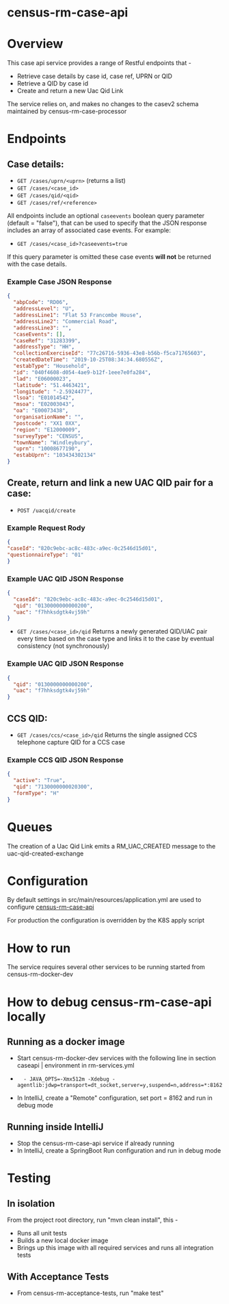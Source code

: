 # census-rm-case-api

# Overview
This case api service provides a range of Restful endpoints that -
* Retrieve case details by case id, case ref, UPRN or QID
* Retrieve a QID by case id
* Create and return a new Uac Qid Link 

The service relies on, and makes no changes to the casev2 schema maintained by census-rm-case-processor 

# Endpoints
## Case details:

* `GET /cases/uprn/<uprn>` (returns a list)
* `GET /cases/<case_id>`
* `GET /cases/qid/<qid>`
* `GET /cases/ref/<reference>`

All endpoints include an optional `caseevents` boolean query parameter (default = "false"), that can be used to specify that the JSON response includes an array of associated case events. For example:

* `GET /cases/<case_id>?caseevents=true`

If this query parameter is omitted these case events **will not** be returned with the case details. 

### Example Case JSON Response
```json
{
  "abpCode": "RD06",
  "addressLevel": "U",
  "addressLine1": "Flat 53 Francombe House",
  "addressLine2": "Commercial Road",
  "addressLine3": "",
  "caseEvents": [],
  "caseRef": "31283399",
  "addressType": "HH",
  "collectionExerciseId": "77c26716-5936-43e8-b56b-f5ca71765603",
  "createdDateTime": "2019-10-25T08:34:34.680556Z",
  "estabType": "Household",
  "id": "040f4608-d054-4ae9-b12f-1eee7e0fa284",
  "lad": "E06000023",
  "latitude": "51.4463421",
  "longitude": "-2.5924477",
  "lsoa": "E01014542",
  "msoa": "E02003043",
  "oa": "E00073438",
  "organisationName": "",
  "postcode": "XX1 0XX",
  "region": "E12000009",
  "surveyType": "CENSUS",
  "townName": "Windleybury",
  "uprn": "10008677190",
  "estabUprn": "103434302134"
}
```

## Create, return and link a new UAC QID pair for a case:

* `POST /uacqid/create`

### Example Request Rody
```json
{
"caseId": "820c9ebc-ac8c-483c-a9ec-0c2546d15d01",
"questionnaireType": "01"
}
```

### Example UAC QID JSON Response
```json
{
  "caseId": "820c9ebc-ac8c-483c-a9ec-0c2546d15d01",
  "qid": "0130000000000200",
  "uac": "f7hhksdgtk4vj59h"
}
```

* `GET /cases/<case_id>/qid` 
    Returns a newly generated QID/UAC pair every time based on the case type and links it to the case by eventual consistency (not synchronously)

### Example UAC QID JSON Response
```json
{
  "qid": "0130000000000200",
  "uac": "f7hhksdgtk4vj59h"
}
```

## CCS QID:

* `GET /cases/ccs/<case_id>/qid` 
    Returns the single assigned CCS telephone capture QID for a CCS case

### Example CCS QID JSON Response
```json
{
  "active": "True",
  "qid": "7130000000020300",
  "formType": "H"
}
```

# Queues
The creation of a Uac Qid Link emits a RM_UAC_CREATED message to the uac-qid-created-exchange

# Configuration

By default settings in src/main/resources/application.yml are used to configure [census-rm-case-api](https://github.com/ONSdigital/census-rm-case-api)

For production the configuration is overridden by the K8S apply script

# How to run
The service requires several other services to be running started from census-rm-docker-dev

# How to debug census-rm-case-api locally 
 
## Running as a docker image 
* Start census-rm-docker-dev services with the following line in section caseapi | environment in rm-services.yml
*       - JAVA_OPTS=-Xmx512m -Xdebug -agentlib:jdwp=transport=dt_socket,server=y,suspend=n,address=*:8162
* In IntelliJ, create a "Remote" configuration, set port = 8162 and run in debug mode

## Running inside IntelliJ
* Stop the census-rm-case-api service if already running
* In IntelliJ, create a SpringBoot Run configuration and run in debug mode

# Testing
## In isolation
From the project root directory, run "mvn clean install", this -  
* Runs all unit tests
* Builds a new local docker image
* Brings up this image with all required services and runs all integration tests

## With Acceptance Tests
* From census-rm-acceptance-tests, run "make test"

